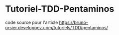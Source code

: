 # Tutoriel-TDD-Pentaminos
code source pour l'article https://bruno-orsier.developpez.com/tutoriels/TDD/pentaminos/
